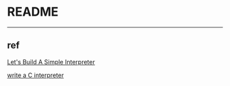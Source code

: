 # README


---

## ref

[Let's Build A Simple Interpreter](https://github.com/rspivak/lsbasi)

[write a C interpreter](https://github.com/lotabout/write-a-C-interpreter)
